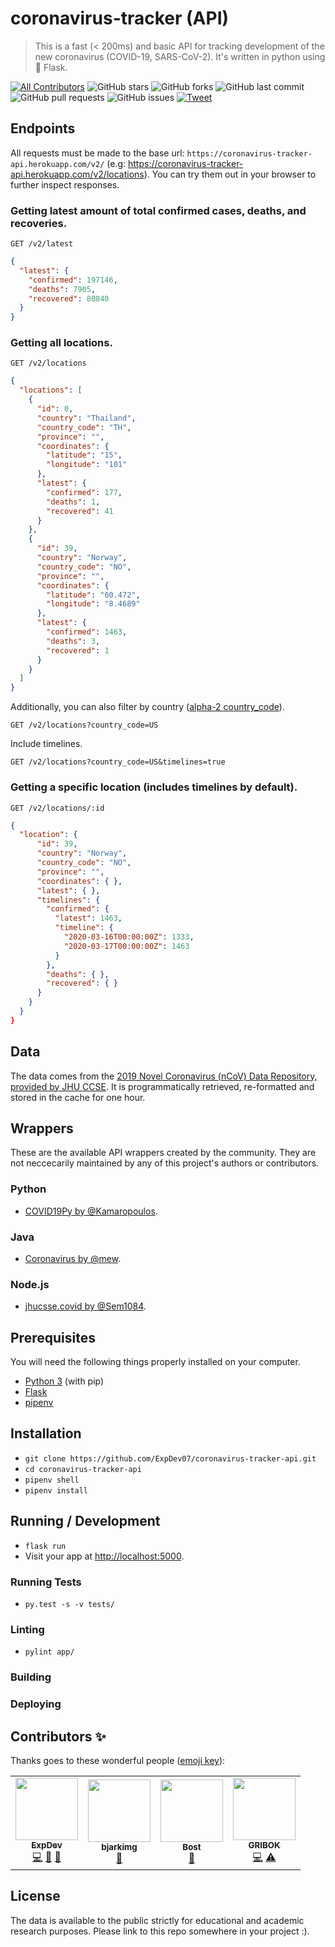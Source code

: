 # coronavirus-tracker (API)

> This is a fast (< 200ms) and basic API for tracking development of the new coronavirus (COVID-19, SARS-CoV-2). It's written in python using 🍼 Flask.

[![All Contributors](https://img.shields.io/badge/all_contributors-1-orange.svg?style=flat-square)](#contributors-)
![GitHub stars](https://img.shields.io/github/stars/ExpDev07/coronavirus-tracker-api)
![GitHub forks](https://img.shields.io/github/forks/ExpDev07/coronavirus-tracker-api)
![GitHub last commit](https://img.shields.io/github/last-commit/ExpDev07/coronavirus-tracker-api)
![GitHub pull requests](https://img.shields.io/github/issues-pr/ExpDev07/coronavirus-tracker-api)
![GitHub issues](https://img.shields.io/github/issues/ExpDev07/coronavirus-tracker-api)
[![Tweet](https://img.shields.io/twitter/url?url=https%3A%2F%2Fgithub.com%2FExpDev07%2Fcoronavirus-tracker-api)](https://twitter.com/intent/tweet?text=COVID19%20Live%20Tracking%20API:%20&url=https%3A%2F%2Fgithub.com%2FExpDev07%2Fcoronavirus-tracker-api)

## Endpoints

All requests must be made to the base url: ``https://coronavirus-tracker-api.herokuapp.com/v2/`` (e.g: https://coronavirus-tracker-api.herokuapp.com/v2/locations). You can try them out in your browser to further inspect responses.

### Getting latest amount of total confirmed cases, deaths, and recoveries.
```http
GET /v2/latest
```
```json
{
  "latest": {
    "confirmed": 197146,
    "deaths": 7905,
    "recovered": 80840
  }
}
```

### Getting all locations.
```http
GET /v2/locations
```
```json
{
  "locations": [
    {
      "id": 0,
      "country": "Thailand",
      "country_code": "TH",
      "province": "",
      "coordinates": {
        "latitude": "15",
        "longitude": "101"
      },
      "latest": {
        "confirmed": 177,
        "deaths": 1,
        "recovered": 41
      }
    },
    {
      "id": 39,
      "country": "Norway",
      "country_code": "NO",
      "province": "",
      "coordinates": {
        "latitude": "60.472",
        "longitude": "8.4689"
      },
      "latest": {
        "confirmed": 1463,
        "deaths": 3,
        "recovered": 1
      }
    }
  ]
}
```

Additionally, you can also filter by country ([alpha-2 country_code](https://en.wikipedia.org/wiki/ISO_3166-1_alpha-2)).
```http
GET /v2/locations?country_code=US
```

Include timelines.
```http
GET /v2/locations?country_code=US&timelines=true
```

### Getting a specific location (includes timelines by default).
```http
GET /v2/locations/:id
```
```json
{
  "location": {
      "id": 39,
      "country": "Norway",
      "country_code": "NO",
      "province": "",
      "coordinates": { },
      "latest": { },
      "timelines": {
        "confirmed": {
          "latest": 1463,
          "timeline": {
            "2020-03-16T00:00:00Z": 1333,
            "2020-03-17T00:00:00Z": 1463
          }
        },
        "deaths": { },
        "recovered": { }
      }
    }
  }
}
```

## Data

The data comes from the [2019 Novel Coronavirus (nCoV) Data Repository, provided
by JHU CCSE](https://github.com/CSSEGISandData/2019-nCoV). It is
programmatically retrieved, re-formatted and stored in the cache for one hour.

## Wrappers

These are the available API wrappers created by the community. They are not neccecarily maintained by any of this project's authors or contributors.

### Python

* [COVID19Py by @Kamaropoulos](https://github.com/Kamaropoulos/COVID19Py).

### Java

* [Coronavirus by @mew](https://github.com/mew/Coronavirus).

### Node.js

* [jhucsse.covid by @Sem1084](https://www.npmjs.com/package/jhucsse.covid).

## Prerequisites

You will need the following things properly installed on your computer.

* [Python 3](https://www.python.org/downloads/) (with pip)
* [Flask](https://pypi.org/project/Flask/)
* [pipenv](https://pypi.org/project/pipenv/)

## Installation

* `git clone https://github.com/ExpDev07/coronavirus-tracker-api.git`
* `cd coronavirus-tracker-api`
* `pipenv shell`
* `pipenv install`

## Running / Development

* `flask run`
* Visit your app at [http://localhost:5000](http://localhost:5000).

### Running Tests

* `py.test -s -v tests/`

### Linting

* `pylint app/`

### Building

### Deploying

## Contributors ✨

Thanks goes to these wonderful people ([emoji key](https://allcontributors.org/docs/en/emoji-key)):

<!-- ALL-CONTRIBUTORS-LIST:START - Do not remove or modify this section -->
<!-- prettier-ignore-start -->
<!-- markdownlint-disable -->
<table>
  <tr>
    <td align="center"><a href="https://github.com/ExpDev07"><img src="https://avatars3.githubusercontent.com/u/10024730?v=4" width="100px;" alt=""/><br /><sub><b>ExpDev</b></sub></a><br /><a href="https://github.com/ExpDev07/coronavirus-tracker-api/commits?author=ExpDev07" title="Code">💻</a> <a href="https://github.com/ExpDev07/coronavirus-tracker-api/commits?author=ExpDev07" title="Documentation">📖</a> <a href="#maintenance-ExpDev07" title="Maintenance">🚧</a></td>
    <td align="center"><a href="https://github.com/bjarkimg"><img src="https://avatars2.githubusercontent.com/u/1289419?v=4" width="100px;" alt=""/><br /><sub><b>bjarkimg</b></sub></a><br /><a href="#question-bjarkimg" title="Answering Questions">💬</a></td>
    <td align="center"><a href="https://github.com/Bost"><img src="https://avatars0.githubusercontent.com/u/1174677?v=4" width="100px;" alt=""/><br /><sub><b>Bost</b></sub></a><br /><a href="https://github.com/ExpDev07/coronavirus-tracker-api/commits?author=Bost" title="Documentation">📖</a></td>
    <td align="center"><a href="https://github.com/gribok"><img src="https://avatars1.githubusercontent.com/u/40306040?v=4" width="100px;" alt=""/><br /><sub><b>GRIBOK</b></sub></a><br /><a href="https://github.com/ExpDev07/coronavirus-tracker-api/commits?author=gribok" title="Code">💻</a> <a href="https://github.com/ExpDev07/coronavirus-tracker-api/commits?author=gribok" title="Tests">⚠️</a></td>
  </tr>
</table>

<!-- markdownlint-enable -->
<!-- prettier-ignore-end -->
<!-- ALL-CONTRIBUTORS-LIST:END -->

## License

The data is available to the public strictly for educational and academic research purposes. Please link to this repo somewhere in your project :).
